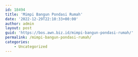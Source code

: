 ```yaml
---
id: 18494
title: 'Mimpi Bangun Pondasi Rumah'
date: '2022-12-29T22:10:33+00:00'
author: admin
layout: post
guid: 'https://bos.awn.biz.id/mimpi-bangun-pondasi-rumah/'
permalink: /mimpi-bangun-pondasi-rumah/
categories:
    - Uncategorized
---
```


